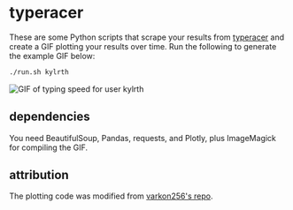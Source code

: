 # typeracer

These are some Python scripts that scrape your results from [typeracer](https://typeracer.com) and create a GIF plotting your results over time. Run the following to generate the example GIF below:

```sh
./run.sh kylrth
```

![GIF of typing speed for user kylrth](example.gif)

## dependencies

You need BeautifulSoup, Pandas, requests, and Plotly, plus ImageMagick for compiling the GIF.

## attribution

The plotting code was modified from [varkon256's repo](https://github.com/varkon256/typeracer-scraper).
